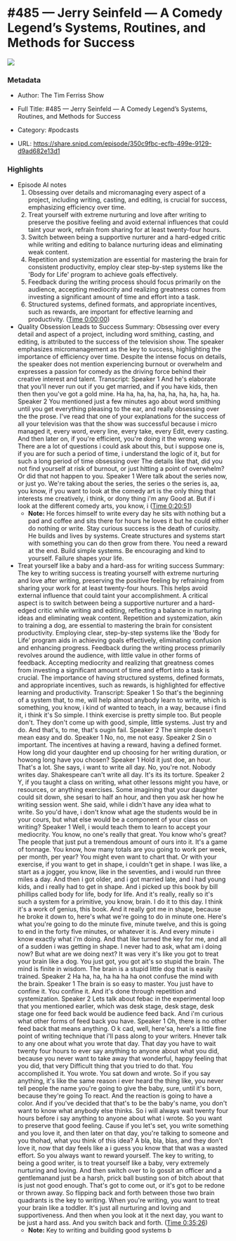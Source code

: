 # #485 —  Jerry Seinfeld — A Comedy Legend’s Systems, Routines, and Methods for Success

![](https://images.weserv.nl/?url=https%3A%2F%2Fcontent.production.cdn.art19.com%2Fimages%2F69%2F10%2F10%2Ffb%2F691010fb-625e-4abe-993c-a57228b28dbe%2F91cb53ae0d5dbb379b9dffecf0a772593891d0d09bbe6d90ee746edbdb79e3ec75584f2ceb8260e9f675a90c05419b9b99842a76905b686f0f51c1a9d3e227ab.jpeg&w=100&h=100)

### Metadata

- Author: The Tim Ferriss Show
- Full Title: #485 —  Jerry Seinfeld — A Comedy Legend’s Systems, Routines, and Methods for Success
- Category: #podcasts



- URL: https://share.snipd.com/episode/350c9fbc-ecfb-499e-9129-d9ad682e13d1

### Highlights

- Episode AI notes
  1. Obsessing over details and micromanaging every aspect of a project, including writing, casting, and editing, is crucial for success, emphasizing efficiency over time.
  2. Treat yourself with extreme nurturing and love after writing to preserve the positive feeling and avoid external influences that could taint your work, refrain from sharing for at least twenty-four hours.
  3. Switch between being a supportive nurturer and a hard-edged critic while writing and editing to balance nurturing ideas and eliminating weak content.
  4. Repetition and systemization are essential for mastering the brain for consistent productivity, employ clear step-by-step systems like the 'Body for Life' program to achieve goals effectively.
  5. Feedback during the writing process should focus primarily on the audience, accepting mediocrity and realizing greatness comes from investing a significant amount of time and effort into a task.
  6. Structured systems, defined formats, and appropriate incentives, such as rewards, are important for effective learning and productivity. ([Time 0:00:00](https://share.snipd.com/episode-takeaways/8689ab72-ff4e-4727-aff4-a7c2c6834b97))
- Quality Obsession Leads to Success
  Summary:
  Obsessing over every detail and aspect of a project, including word smithing, casting, and editing, is attributed to the success of the television show.
  The speaker emphasizes micromanagement as the key to success, highlighting the importance of efficiency over time. Despite the intense focus on details, the speaker does not mention experiencing burnout or overwhelm and expresses a passion for comedy as the driving force behind their creative interest and talent.
  Transcript:
  Speaker 1
  And he's elaborate that you'll never run out if you get married, and if you have kids, then then then you've got a gold mine. Ha ha, ha, ha, ha, ha, ha, ha, ha, ha.
  Speaker 2
  You mentioned just a few minutes ago about word smithing until you get everything pleasing to the ear, and really obsessing over the the prose. I've read that one of your explanations for the success of all your television was that the show was successful because i micro managed it, every word, every line, every take, every Edit, every casting. And then later on, if you're efficient, you're doing it the wrong way. There are a lot of questions i could ask about this, but i suppose one is, if you are for such a period of time, i understand the logic of it, but for such a long period of time obsessing over The details like that, did you not find yourself at risk of burnout, or just hitting a point of overwhelm? Or did that not happen to you.
  Speaker 1
  Were talk about the series now, or just yo. We're taking about the series, the series o the series is, aa, you know, if you want to look at the comedy art is the only thing that interests me creatively, i think, or dony thing i'm any Good at. But if i look at the different comedy arts, you know, i ([Time 0:20:51](https://share.snipd.com/snip/25371676-cfbf-4e62-917f-057fe5d49054))
    - **Note:** He forces himself to write every day he sits with nothing but a pad and coffee and sits there for hours he loves it but he could either do nothing or write. Stay curious success is the death of curiosity. He builds and lives by systems. Create structures and systems start with something you can do then grow from there. You need a reward at the end. Build simple systems. Be encouraging and kind to yourself. Failure shapes your life.
- Treat yourself like a baby and a hard-ass for writing success
  Summary:
  The key to writing success is treating yourself with extreme nurturing and love after writing, preserving the positive feeling by refraining from sharing your work for at least twenty-four hours.
  This helps avoid external influence that could taint your accomplishment. A critical aspect is to switch between being a supportive nurturer and a hard-edged critic while writing and editing, reflecting a balance in nurturing ideas and eliminating weak content.
  Repetition and systemization, akin to training a dog, are essential to mastering the brain for consistent productivity.
  Employing clear, step-by-step systems like the 'Body for Life' program aids in achieving goals effectively, eliminating confusion and enhancing progress.
  Feedback during the writing process primarily revolves around the audience, with little value in other forms of feedback. Accepting mediocrity and realizing that greatness comes from investing a significant amount of time and effort into a task is crucial. The importance of having structured systems, defined formats, and appropriate incentives, such as rewards, is highlighted for effective learning and productivity.
  Transcript:
  Speaker 1
  So that's the beginning of a system that, to me, will help almost anybody learn to write, which is something, you know, i kind of wanted to teach, in a way, because i find it, i think it's So simple. I think exercise is pretty simple too. But people don't. They don't come up with good, simple, little systems. Just try and do. And that's, to me, that's ougin fail.
  Speaker 2
  The simple doesn't mean easy and do.
  Speaker 1
  No, no, me not easy.
  Speaker 2
  Sin o important. The incentives at having a reward, having a defined formet. How long did your daughter end up choosing for her writing duration, or howong long have you chosen?
  Speaker 1
  Hold it just doe, an hour. That's a lot. She says, i want to write all day. No, you're not. Nobody writes day. Shakespeare can't write all day. It's its its torture.
  Speaker 2
  Y, if you taught a class on writing, what other lessons might you have, or resources, or anything exercises. Some imagining that your daughter could sit down, she sesari to half an hour, and then you ask her how he writing session went. She said, while i didn't have any idea what to write. So you'd have, i don't know what age the students would be in your cours, but what else would be a component of your class on writing?
  Speaker 1
  Well, i would teach them to learn to accept your mediocrity. You know, no one's really that great. You know who's great? The people that just put a tremendous amount of ours into it. It's a game of tonnage. You know, how many totals are you going to work per week, per month, per year? You might even want to chart that. Or with your exercise, if you want to get in shape, i couldn't get in shape. I was like, a start as a jogger, you know, like in the seventies, and i would run three miles a day. And then i got older, and i got married late, and i had young kids, and i really had to get in shape. And i picked up this book by bill phillips called body for life, body for life. And it's really, really so it's such a system for a primitive, you know, brain. I do it to this day. I think it's a work of genius, this book. And it really got me in shape, because he broke it down to, here's what we're going to do in minute one. Here's what you're going to do the minute five, minute twelve, and this is going to end in the forty five minutes, or whatever it is. And every minute i know exactly what i'm doing. And that like turned the key for me, and all of a sudden i was getting in shape. I never had to ask, what am i doing now? But what are we doing next? It was very it's like you got to treat your brain like a dog. You just got, you got ait's so stupid the brain. The mind is finite in wisdom. The brain is a stupid little dog that is easily trained.
  Speaker 2
  Ha ha, ha, ha ha ha ha onot confuse the mind with the brain.
  Speaker 1
  The brain is so easy to master. You just have to confine it. You confine it. And it's done through repetition and systemization.
  Speaker 2
  Lets talk about febac in the experimental loop that you mentioned earlier, which was desk stage, desk stage, desk stage one for feed back would be audience feed back. And i'm curious what other forms of feed back you have.
  Speaker 1
  Oh, there is no other feed back that means anything. O k cad, well, here'sa, here's a little fine point of writing technique that i'll pass along to your writers. Hnever talk to any one about what you wrote that day. That day you have to wait twenty four hours to ever say anything to anyone about what you did, because you never want to take away that wonderful, happy feeling that you did, that very Difficult thing that you tried to do that. You accomplished it. You wrote. You sat down and wrote. So if you say anything, it's like the same reason i ever heard the thing like, you never tell people the name you're going to give the baby, sure, until it's born, because they're going To react. And the reaction is going to have a color. And if you've decided that that's to be the baby's name, you don't want to know what anybody else thinks. So i will always wait twenty four hours before i say anything to anyone about what i wrote. So you want to preserve that good feeling. Cause if you let's set, you write something and you love it, and then later on that day, you're talking to someone and you thohad, what you think of this idea? A bla, bla, blas, and they don't love it, now that day feels like a i guess you know that that was a wasted effort. So you always want to reward yourself. The key to writing, to being a good writer, is to treat yourself like a baby, very extremely nurturing and loving. And then switch over to lo gossit an officer and a gentlemanand just be a harsh, prick ball busting son of bitch about that is just not good enough. That's got to come out, or it's got to be redone or thrown away. So flipping back and forth between those two brain quadrants is the key to writing. When you're writing, you want to treat your brain like a toddler. It's just all nurturing and loving and supportiveness. And then when you look at it the next day, you want to be just a hard ass. And you switch back and forth. ([Time 0:35:26](https://share.snipd.com/snip/519992ae-4e24-4b35-b773-5df59f90064f))
    - **Note:** Key to writing and building good systems b
